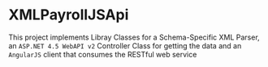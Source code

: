 # XMLPayrollJSApi

This project implements Libray Classes for a Schema-Specific XML Parser, an ```ASP.NET 4.5 WebAPI v2``` Controller Class for getting the data and an ```AngularJS``` client that consumes the RESTful web service
